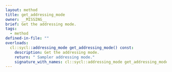 ```yaml
---
layout: method
title: get_addressing_mode
owner: __MISSING__
brief: Get the addressing mode.
tags:
  - method
defined-in-file: ""
overloads:
  cl::sycl::addressing_mode get_addressing_mode() const:
    description: Get the addressing mode.
    return: " Sampler addressing mode."
    signature_with_names: cl::sycl::addressing_mode get_addressing_mode() const
---
```


